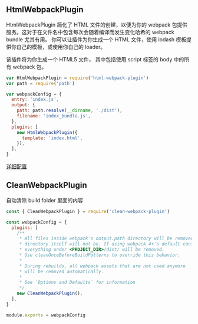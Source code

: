 ## HtmlWebpackPlugin

HtmlWebpackPlugin 简化了 HTML 文件的创建，以便为你的 webpack 包提供服务。这对于在文件名中包含每次会随着编译而发生变化哈希的 webpack bundle 尤其有用。 你可以让插件为你生成一个 HTML 文件，使用 lodash 模板提供你自己的模板，或使用你自己的 loader。

该插件将为你生成一个 HTML5 文件， 其中包括使用 script 标签的 body 中的所有 webpack 包。

```js
var HtmlWebpackPlugin = require('html-webpack-plugin')
var path = require('path')

var webpackConfig = {
  entry: 'index.js',
  output: {
    path: path.resolve(__dirname, './dist'),
    filename: 'index_bundle.js',
  },
  plugins: [
    new HtmlWebpackPlugin({
      template: 'index.html',
    }),
  ],
}
```

[详细配置](https://www.webpackjs.com/plugins/html-webpack-plugin/)

## CleanWebpackPlugin

自动清除 build folder 里面的内容

```js
const { CleanWebpackPlugin } = require('clean-webpack-plugin')

const webpackConfig = {
  plugins: [
    /**
     * All files inside webpack's output.path directory will be removed once, but the
     * directory itself will not be. If using webpack 4+'s default configuration,
     * everything under <PROJECT_DIR>/dist/ will be removed.
     * Use cleanOnceBeforeBuildPatterns to override this behavior.
     *
     * During rebuilds, all webpack assets that are not used anymore
     * will be removed automatically.
     *
     * See `Options and Defaults` for information
     */
    new CleanWebpackPlugin(),
  ],
}

module.exports = webpackConfig
```

